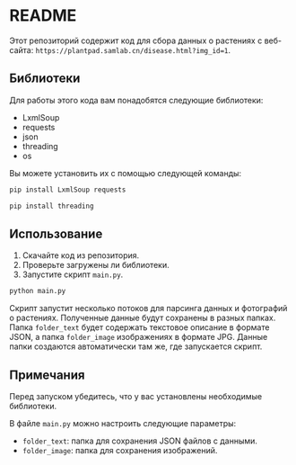 # README

Этот репозиторий содержит код для сбора данных о растениях с веб-сайта: `https://plantpad.samlab.cn/disease.html?img_id=1`. 

## Библиотеки

Для работы этого кода вам понадобятся следующие библиотеки:

- LxmlSoup
- requests
- json
- threading
- os

Вы можете установить их с помощью следующей команды:

```bash
pip install LxmlSoup requests
```
```bash
pip install threading
```

## Использование

1. Скачайте код из репозитория.
2. Проверьте загружены ли библиотеки.
3. Запустите скрипт `main.py`.

```bash
python main.py
```

Скрипт запустит несколько потоков для парсинга данных и фотографий о растениях. Полученные данные будут сохранены в разных папках. Папка `folder_text` будет содержать текстовое описание в формате JSON, а папка `folder_image` изображениях в формате JPG. Данные папки создаются автоматически там же, где запускается скрипт. 

## Примечания

Перед запуском убедитесь, что у вас установлены необходимые библиотеки.

В файле `main.py` можно настроить следующие параметры:
- `folder_text`: папка для сохранения JSON файлов с данными.
- `folder_image`: папка для сохранения изображений.
